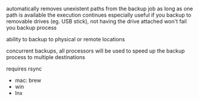 automatically removes unexistent paths from the backup job
as long as one path is available the execution continues
especially useful if you backup to removable drives (eg. USB stick), not having the drive attached won't fail you backup process

ability to backup to physical or remote locations

concurrent backups, all processors will be used to speed up the backup process to multiple destinations

requires rsync
- mac: brew
- win
- lnx